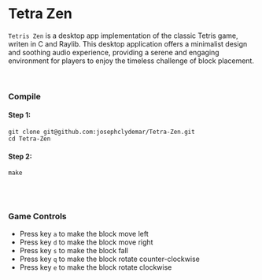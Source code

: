 # Tetra Zen
`Tetris Zen` is a desktop app implementation of the classic Tetris game, writen in C and Raylib. This desktop application offers a minimalist design and soothing audio experience, providing a serene and engaging environment for players to enjoy the timeless challenge of block placement.

<br>

### Compile
#### Step 1:
```
git clone git@github.com:josephclydemar/Tetra-Zen.git
cd Tetra-Zen
```

#### Step 2:
```
make
```

<br>
<br>

### Game Controls
- Press key `a` to make the block move left
- Press key `d` to make the block move right
- Press key `s` to make the block fall
- Press key `q` to make the block rotate counter-clockwise
- Press key `e` to make the block rotate clockwise
